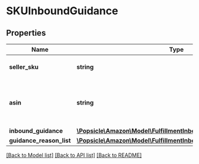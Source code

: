 # SKUInboundGuidance

## Properties
Name | Type | Description | Notes
------------ | ------------- | ------------- | -------------
**seller_sku** | **string** | The seller SKU of the item. | 
**asin** | **string** | The Amazon Standard Identification Number (ASIN) of the item. | 
**inbound_guidance** | [**\Popsicle\Amazon\Model\FulfillmentInboundV0\InboundGuidance**](InboundGuidance.md) |  | 
**guidance_reason_list** | [**\Popsicle\Amazon\Model\FulfillmentInboundV0\GuidanceReasonList**](GuidanceReasonList.md) |  | [optional] 

[[Back to Model list]](../../README.md#documentation-for-models) [[Back to API list]](../../README.md#documentation-for-api-endpoints) [[Back to README]](../../README.md)

